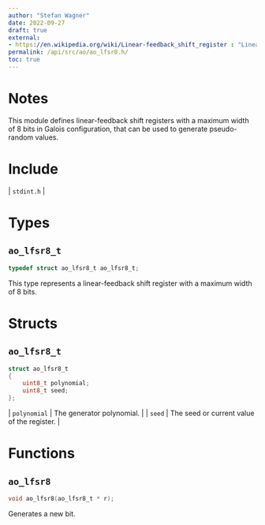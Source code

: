 ```yaml
---
author: "Stefan Wagner"
date: 2022-09-27
draft: true
external:
- https://en.wikipedia.org/wiki/Linear-feedback_shift_register : "Linear-feedback shift register"
permalink: /api/src/ao/ao_lfsr8.h/
toc: true
---
```


# Notes

This module defines linear-feedback shift registers with a maximum width of 8 bits in Galois configuration, that can be used to generate pseudo-random values.

# Include

| `stdint.h` |

# Types

## `ao_lfsr8_t`

```c
typedef struct ao_lfsr8_t ao_lfsr8_t;
```

This type represents a linear-feedback shift register with a maximum width of 8 bits.

# Structs

## `ao_lfsr8_t`

```c
struct ao_lfsr8_t
{
    uint8_t polynomial;
    uint8_t seed;
};
```

| `polynomial` | The generator polynomial. |
| `seed` | The seed or current value of the register. |

# Functions

## `ao_lfsr8`

```c
void ao_lfsr8(ao_lfsr8_t * r);
```

Generates a new bit.
